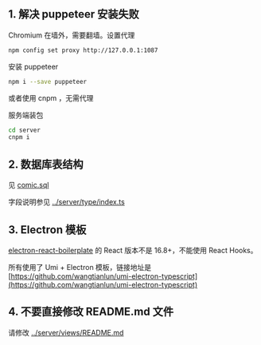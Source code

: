 ## 1. 解决 puppeteer 安装失败

Chromium 在墙外，需要翻墙。设置代理

```bash
npm config set proxy http://127.0.0.1:1087
```

安装 puppeteer

```bash
npm i --save puppeteer
```

或者使用 cnpm ，无需代理

服务端装包

```bash
cd server
cnpm i
```

## 2. 数据库表结构

见 [comic.sql](./comic.sql)

字段说明参见 [../server/type/index.ts](../server/type/index.ts)

## 3. Electron 模板

[electron-react-boilerplate](https://github.com/electron-react-boilerplate/examples/tree/master/examples/typescript) 的 React 版本不是 16.8+，不能使用 React Hooks。

所有使用了 Umi + Electron 模板，链接地址是 [https://github.com/wangtianlun/umi-electron-typescript](https://github.com/wangtianlun/umi-electron-typescript)

## 4. 不要直接修改 README.md 文件

请修改 [../server/views/README.md](../server/views/README.md)
